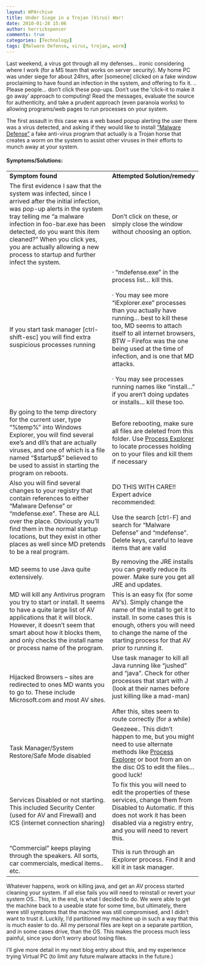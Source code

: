 ```yaml
---
layout: WPArchive
title: Under Siege in a Trojan (Virus) War!
date: 2010-01-28 15:06
author: herrickspencer
comments: true
categories: [Technology]
tags: [Malware Defense, virus, trojan, worm]
---
```

Last weekend, a virus got through all my defenses… ironic considering where I work (for a MS team that works on server security). My home PC was under siege for about 24hrs, after \[someone\] clicked on a fake window proclaiming to have found an infection in the system, and offering to fix it. .. Please people… don’t click these pop-ups. Don’t use the ‘click-it to make it go away’ approach to computing! Read the messages, evaluate the source for authenticity, and take a prudent approach (even paranoia works) to allowing programs/web pages to run processes on your system.

The first assault in this case was a web based popup alerting the user there was a virus detected, and asking if they would like to install [“Malware Defense”](http://trojan-killer.net/tag/malware-defense/) a fake anti-virus program that actually is a Trojan horse that creates a worm on the system to assist other viruses in their efforts to munch away at your system.

#### Symptoms/Solutions:

|     |     |
| --- | --- |
| **Symptom found** | **Attempted Solution/remedy** |
| The first evidence I saw that the system was infected, since I arrived after the initial infection, was pop-up alerts in the system tray telling me “a malware infection in foo-bar.exe has been detected, do you want this item cleaned?” When you click yes, you are actually allowing a new process to startup and further infect the system. | Don’t click on these, or simply close the window without choosing an option. |
| If you start task manager \[ctrl-shift-esc\] you will find extra suspicious processes running | · “mdefense.exe” in the process list… kill this.<br><br>· You may see more “iExplorer.exe” processes than you actually have running… best to kill these too, MD seems to attach itself to all internet browsers, BTW – Firefox was the one being used at the time of infection, and is one that MD attacks.<br><br>· You may see processes running names like “install…” if you aren’t doing updates or installs… kill these too. |
| By going to the temp directory for the current user, type “\%temp\%” into Windows Explorer, you will find several exe’s and dll’s that are actually viruses, and one of which is a file named “\$startup\$” believed to be used to assist in starting the program on reboots. | Before rebooting, make sure all files are deleted from this folder. Use [Process Explorer](http://technet.microsoft.com/en-us/sysinternals/bb896653.aspx) to locate processes holding on to your files and kill them if necessary |
| Also you will find several changes to your registry that contain references to either “Malware Defense” or “mdefense.exe”. These are ALL over the place. Obviously you’ll find them in the normal startup locations, but they exist in other places as well since MD pretends to be a real program. | DO THIS WITH CARE!! Expert advice recommended:<br><br>Use the search \[ctrl-F\] and search for “Malware Defense” and “mdefense”. Delete keys, careful to leave items that are valid |
| MD seems to use Java quite extensively. | By removing the JRE installs you can greatly reduce its power. Make sure you get all JRE and updates. |
| MD will kill any Antivirus program you try to start or install. It seems to have a quite large list of AV applications that it will block. However, it doesn’t seem that smart about how it blocks them, and only checks the install name or process name of the program. | This is an easy fix (for some AV’s). Simply change the name of the install to get it to install. In some cases this is enough, others you will need to change the name of the starting process for that AV prior to running it. |
| Hijacked Browsers – sites are redirected to ones MD wants you to go to. These include Microsoft.com and most AV sites. | Use task manager to kill all Java running like “jushed” and “java”. Check for other processes that start with J (look at their names before just killing like a mad-man)<br><br>After this, sites seem to route correctly (for a while) |
| Task Manager/System Restore/Safe Mode disabled | Geezeee.. This didn’t happen to me, but you might need to use alternate methods like [Process Explorer](http://technet.microsoft.com/en-us/sysinternals/bb896653.aspx) or boot from an on the disc OS to edit the files… good luck! |
| Services Disabled or not starting. This included Security Center (used for AV and Firewall) and ICS (internet connection sharing) | To fix this you will need to edit the properties of these services, change them from Disabled to Automatic. If this does not work it has been disabled via a registry entry, and you will need to revert this. |
| “Commercial” keeps playing through the speakers. All sorts, car commercials, medical items.. etc. | This is run through an iExplorer process. Find it and kill it in task manager. |

Whatever happens, work on killing java, and get an AV process started cleaning your system. If all else fails you will need to reinstall or revert your system OS.. This, in the end, is what I decided to do. We were able to get the machine back to a useable state for some time, but ultimately, there were still symptoms that the machine was still compromised, and I didn’t want to trust it. Luckily, I’d partitioned my machine up in such a way that this is much easier to do. All my personal files are kept on a separate partition, and in some cases drive, than the OS. This makes the process much less painful, since you don’t worry about losing files.

I’ll give more detail in my next blog entry about this, and my experience trying Virtual PC (to limit any future malware attacks in the future.)